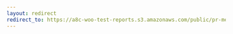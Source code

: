 ```yaml
---
layout: redirect
redirect_to: https://a8c-woo-test-reports.s3.amazonaws.com/public/pr-merge/39901/api/index.html
---
```

